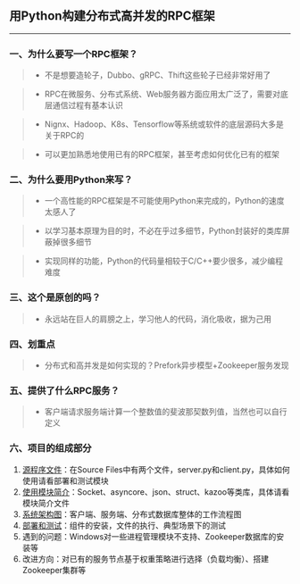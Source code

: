 ## 用Python构建分布式高并发的RPC框架

------

### 一、为什么要写一个RPC框架？

> + 不是想要造轮子，Dubbo、gRPC、Thift这些轮子已经非常好用了

> + RPC在微服务、分布式系统、Web服务器方面应用太广泛了，需要对底层通信过程有基本认识

> + Nignx、Hadoop、K8s、Tensorflow等系统或软件的底层源码大多是关于RPC的

> + 可以更加熟悉地使用已有的RPC框架，甚至考虑如何优化已有的框架

### 二、为什么要用Python来写？

> + 一个高性能的RPC框架是不可能使用Python来完成的，Python的速度太感人了

> + 以学习基本原理为目的时，不必在乎过多细节，Python封装好的类库屏蔽掉很多细节

> + 实现同样的功能，Python的代码量相较于C/C++要少很多，减少编程难度

### 三、这个是原创的吗？

> + 永远站在巨人的肩膀之上，学习他人的代码，消化吸收，据为己用

### 四、划重点

> + 分布式和高并发是如何实现的？Prefork异步模型+Zookeeper服务发现

### 五、提供了什么RPC服务？

> + 客户端请求服务端计算一个整数值的斐波那契数列值，当然也可以自行定义

### 六、项目的组成部分

1. [源程序文件](https://github.com/sin-coder/Distributed_RPC/tree/master/Source%20Files)：在Source Files中有两个文件，server.py和client.py，具体如何使用请看部署和测试模块
2. [使用模块简介](https://github.com/sin-coder/Distributed_RPC/blob/master/%E6%A8%A1%E5%9D%97%E4%BD%BF%E7%94%A8%E7%AE%80%E4%BB%8B.md)：Socket、asyncore、json、struct、kazoo等类库，具体请看模块简介文件
3. [系统架构图](https://github.com/sin-coder/Distributed_RPC/blob/master/%E7%B3%BB%E7%BB%9F%E6%9E%B6%E6%9E%84%E5%9B%BE.md)：客户端、服务端、分布式数据库整体的工作流程图
4. [部署和测试](https://github.com/sin-coder/Distributed_RPC/blob/master/%E9%83%A8%E7%BD%B2%E5%92%8C%E6%B5%8B%E8%AF%95.md)：组件的安装，文件的执行、典型场景下的测试
5. 遇到的问题：Windows对一些进程管理模块不支持、Zookeeper数据库的安装等
6. 改进方向：对已有的服务节点基于权重策略进行选择（负载均衡）、搭建Zookeeper集群等